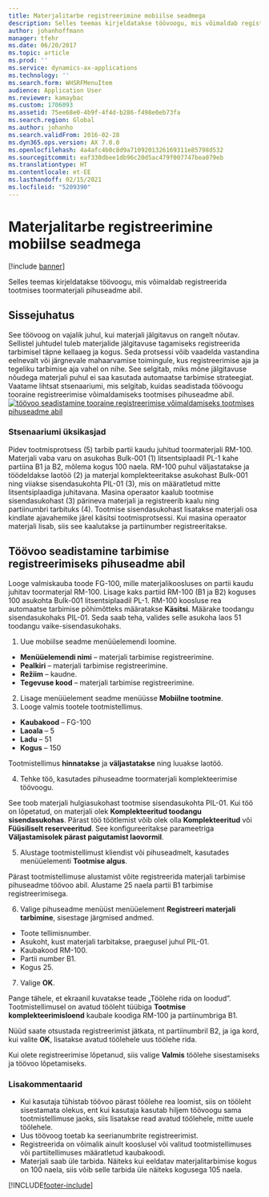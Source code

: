 ```yaml
---
title: Materjalitarbe registreerimine mobiilse seadmega
description: Selles teemas kirjeldatakse töövoogu, mis võimaldab registreerida tootmises toormaterjali pihuseadme abil.
author: johanhoffmann
manager: tfehr
ms.date: 06/20/2017
ms.topic: article
ms.prod: ''
ms.service: dynamics-ax-applications
ms.technology: ''
ms.search.form: WHSRFMenuItem
audience: Application User
ms.reviewer: kamaybac
ms.custom: 1706093
ms.assetid: 75ee68e0-4b9f-4f4d-b286-f498e0eb73fa
ms.search.region: Global
ms.author: johanho
ms.search.validFrom: 2016-02-28
ms.dyn365.ops.version: AX 7.0.0
ms.openlocfilehash: 4a4afc4b0c8d9a7109201326169311e85798d532
ms.sourcegitcommit: eaf330dbee1db96c20d5ac479f007747bea079eb
ms.translationtype: HT
ms.contentlocale: et-EE
ms.lasthandoff: 02/15/2021
ms.locfileid: "5209390"
---
```

# <a name="register-material-consumption-using-a-mobile-device"></a>Materjalitarbe registreerimine mobiilse seadmega

[!include [banner](../includes/banner.md)]

Selles teemas kirjeldatakse töövoogu, mis võimaldab registreerida tootmises toormaterjali pihuseadme abil.

<a name="introduction"></a>Sissejuhatus
------------

See töövoog on vajalik juhul, kui materjali jälgitavus on rangelt nõutav. Sellistel juhtudel tuleb materjalide jälgitavuse tagamiseks registreerida tarbimisel täpne kellaaeg ja kogus. Seda protsessi võib vaadelda vastandina eelnevalt või järgnevale mahaarvamise toimingule, kus registreerimise aja ja tegeliku tarbimise aja vahel on nihe. See selgitab, miks mõne jälgitavuse nõudega materjali puhul ei saa kasutada automaatse tarbimise strateegiat. Vaatame lihtsat stsenaariumi, mis selgitab, kuidas seadistada töövoogu tooraine registreerimise võimaldamiseks tootmises pihuseadme abil. [![töövoo seadistamine tooraine registreerimise võimaldamiseks tootmises pihuseadme abil](./media/scenario3.png)](./media/scenario3.png)

### <a name="scenario-details"></a>Stsenaariumi üksikasjad

Pidev tootmisprotsess (5) tarbib partii kaudu juhitud toormaterjali RM-100. Materjali vaba varu on asukohas Bulk-001 (1) litsentsiplaadil PL-1 kahe partiina B1 ja B2, mõlema kogus 100 naela. RM-100 puhul väljastatakse ja töödeldakse laotöö (2) ja materjal komplekteeritakse asukohast Bulk-001 ning viiakse sisendasukohta PIL-01 (3), mis on määratletud mitte litsentsiplaadiga juhitavana. Masina operaator kaalub tootmise sisendasukohast (3) pärineva materjali ja registreerib kaalu ning partiinumbri tarbituks (4). Tootmise sisendasukohast lisatakse materjali osa kindlate ajavahemike järel käsitsi tootmisprotsessi. Kui masina operaator materjali lisab, siis see kaalutakse ja partiinumber registreeritakse.

## <a name="set-up-the-workflow-to-register-consumption-using-a-handheld-device"></a>Töövoo seadistamine tarbimise registreerimiseks pihuseadme abil
Looge valmiskauba toode FG-100, mille materjalikoosluses on partii kaudu juhitav toormaterjal RM-100. Lisage kaks partiid RM-100 (B1 ja B2) koguses 100 asukohta Bulk-001 litsentsiplaadil PL-1. RM-100 koosluse rea automaatse tarbimise põhimõtteks määratakse **Käsitsi**. Määrake toodangu sisendasukohaks PIL-01. Seda saab teha, valides selle asukoha laos 51 toodangu vaike-sisendasukohaks.

1.  Uue mobiilse seadme menüüelemendi loomine. 

-    **Menüüelemendi nimi** – materjali tarbimise registreerimine. 
-    **Pealkiri** – materjali tarbimise registreerimine. 
-    **Režiim** – kaudne. 
-    **Tegevuse kood** – materjali tarbimise registreerimine.

2.  Lisage menüüelement seadme menüüsse **Mobiilne tootmine**.
3.  Looge valmis tootele tootmistellimus. 

-    **Kaubakood** – FG-100 
-    **Laoala** – 5 
-    **Ladu** – 51 
-    **Kogus** – 150

Tootmistellimus **hinnatakse** ja **väljastatakse** ning luuakse laotöö.

4.  Tehke töö, kasutades pihuseadme toormaterjali komplekteerimise töövoogu.

See toob materjali hulgiasukohast tootmise sisendasukohta PIL-01. Kui töö on lõpetatud, on materjali olek **Komplekteeritud toodangu sisendasukohas**. Pärast töö töötlemist võib olek olla **Komplekteeritud** või **Füüsiliselt reserveeritud**. See konfigureeritakse parameetriga **Väljastamisolek pärast paigutamist laovormil**.

5.  Alustage tootmistellimust kliendist või pihuseadmelt, kasutades menüüelementi **Tootmise algus**.

Pärast tootmistellimuse alustamist võite registreerida materjali tarbimise pihuseadme töövoo abil. Alustame 25 naela partii B1 tarbimise registreerimisega.

6.  Valige pihuseadme menüüst menüüelement **Registreeri materjali** **tarbimine**, sisestage järgmised andmed. 

-    Toote tellimisnumber. 
-    Asukoht, kust materjali tarbitakse, praegusel juhul PIL-01. 
-    Kaubakood RM-100. 
-    Partii number B1. 
-    Kogus 25.

7.  Valige **OK**.

Pange tähele, et ekraanil kuvatakse teade „Töölehe rida on loodud”. Tootmistellimusel on avatud tööleht tüübiga **Tootmise komplekteerimisloend** kaubale koodiga RM-100 ja partiinumbriga B1. 

Nüüd saate otsustada registreerimist jätkata, nt partiinumbril B2, ja iga kord, kui valite **OK**, lisatakse avatud töölehele uus töölehe rida. 

Kui olete registreerimise lõpetanud, siis valige **Valmis** töölehe sisestamiseks ja töövoo lõpetamiseks.

### <a name="additional-comments"></a>Lisakommentaarid 

-   Kui kasutaja tühistab töövoo pärast töölehe rea loomist, siis on tööleht sisestamata olekus, ent kui kasutaja kasutab hiljem töövoogu sama tootmistellimuse jaoks, siis lisatakse read avatud töölehele, mitte uuele töölehele.
-   Uus töövoog toetab ka seerianumbrite registreerimist.
-   Registreerida on võimalik ainult kooslusel või valitud tootmistellimuses või partiitellimuses määratletud kaubakoodi.
-   Materjali saab üle tarbida. Näiteks kui eeldatav materjalitarbimise kogus on 100 naela, siis võib selle tarbida üle näiteks kogusega 105 naela.




[!INCLUDE[footer-include](../../includes/footer-banner.md)]